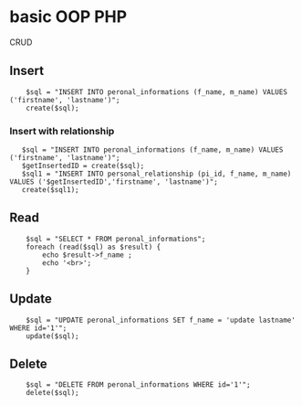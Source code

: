 # basic OOP PHP
CRUD

## Insert
```
    $sql = "INSERT INTO peronal_informations (f_name, m_name) VALUES ('firstname', 'lastname')";
    create($sql);
 ```
 ### Insert with relationship
```
   $sql = "INSERT INTO peronal_informations (f_name, m_name) VALUES ('firstname', 'lastname')";
   $getInsertedID = create($sql);  
   $sql1 = "INSERT INTO personal_relationship (pi_id, f_name, m_name) VALUES ('$getInsertedID','firstname', 'lastname')";
   create($sql1);
 ```

## Read
```
    $sql = "SELECT * FROM peronal_informations";
    foreach (read($sql) as $result) {
        echo $result->f_name ;
        echo '<br>';
    }
 ```
 
## Update
```
    $sql = "UPDATE peronal_informations SET f_name = 'update lastname' WHERE id='1'";   
    update($sql); 
 ```
## Delete
```
    $sql = "DELETE FROM peronal_informations WHERE id='1'";
    delete($sql);
```